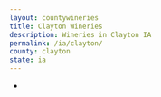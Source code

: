 ```yaml
---
layout: countywineries
title: Clayton Wineries
description: Wineries in Clayton IA
permalink: /ia/clayton/
county: clayton
state: ia
---
```

-
